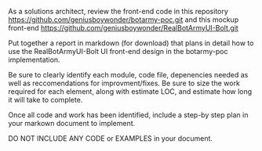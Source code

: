 As a solutions architect, review the front-end code in this repository https://github.com/geniusboywonder/botarmy-poc.git and this mockup front-end
https://github.com/geniusboywonder/RealBotArmyUI-Bolt.git

Put together a report in markdown (for download) that plans in detail how to use the RealBotArmyUI-Bolt UI front-end design in the botarmy-poc implementation.

Be sure to clearly identify each module, code file, depenencies needed as well as reccomendations for improvment/fixes. Be sure to size the work required for each element, along with estimate LOC, and estimate how long it will take to complete. 

Once all code and work has been identified, include a step-by step plan in your markown document to implement.

DO NOT INCLUDE ANY CODE or EXAMPLES in your document.